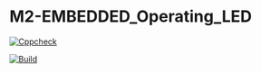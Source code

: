 # M2-EMBEDDED_Operating_LED

[![Cppcheck](https://github.com/santhosh1120/M2-EMBEDDED_Operating_LED/actions/workflows/cppcheck.yml/badge.svg)](https://github.com/santhosh1120/M2-EMBEDDED_Operating_LED/actions/workflows/cppcheck.yml)

[![Build](https://github.com/santhosh1120/M2-EMBEDDED_Operating_LED/actions/workflows/compile.yml/badge.svg)](https://github.com/santhosh1120/M2-EMBEDDED_Operating_LED/actions/workflows/compile.yml)
